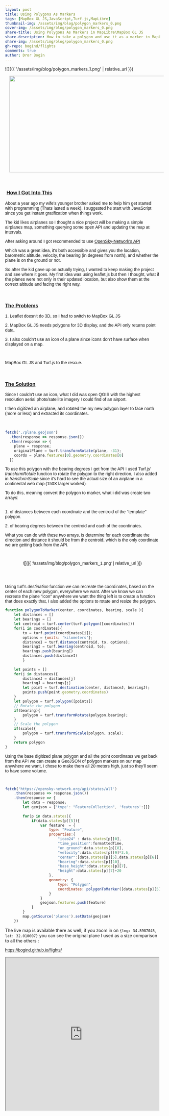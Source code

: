 ```yaml
---
layout: post
title: Using Polygons As Markers
tags: [MapBox GL JS,JavaScript,Turf.js,MapLibre]
thumbnail-img: /assets/img/blog/polygon_markers_0.png
cover-img: /assets/img/blog/polygon_markers_0.png
share-title: Using Polygons As Markers in MapLibre\MapBox GL JS
share-description: How to take a polygon and use it as a marker in MapLibre\MapBox GL JS
share-img: /assets/img/blog/polygon_markers_0.png
gh-repo: bogind/flights
comments: true
author: Dror Bogin
---
```


![]({{ '/assets/img/blog/polygon_markers_1.png' | relative_url }})

<p>
<span style="font-family: arial;"></span></p>
<div class="separator" style="clear: both; text-align: center;">
<a href="https://github.com/bogind/flights/raw/master/preview.png" style="margin-left: 1em; margin-right: 1em;"><img border="0" data-original-height="394" data-original-width="800" height="315" src="https://github.com/bogind/flights/raw/master/preview.png" width="640" /></a>
</div>
<br />&nbsp;<p></p>
<h3 style="text-align: left;"><span style="font-family: arial;">&nbsp;<u>How I Got Into This<br /></u></span></h3><p><span style="font-family: arial;">About a year ago my wife's younger brother asked me to help him get started with programming (Thats lasted a week), I suggested he start with JavaScript since you get instant gratification when things work.</span></p>
<p><span style="font-family: arial;">The kid likes airplanes so I thought a nice project will be making a simple airplanes map, something querying some open API and updating the map at intervals.</span></p>
<p><span style="font-family: arial;">After asking around I got recommended to use <a href="https://opensky-network.org/apidoc/" rel="nofollow" target="_blank">OpenSky-Network's API</a> <br /></span>
</p>
<p><span style="font-family: arial;">Which was a great idea, it's both accessible and gives you the location, barometric altitude, velocity, the bearing (in degrees from north), and whether the plane is on the ground or not.&nbsp;</span></p>
<p><span style="font-family: arial;">So after the kid gave up on actually trying, I wanted to keep making the project and see where it goes. My first idea was using leaflet.js but then I thought, what if the planes were not only in their updated location, but also show them at the correct altitude and facing the right way.</span></p>
<p><span style="font-family: arial;">&nbsp;</span></p>
<h3 style="text-align: left;"><span style="font-family: arial;"><u>The Problems<br /></u></span></h3><p><span style="font-family: arial;">1. Leaflet doesn't do 3D, so I had to switch to MapBox GL JS</span></p>
<p><span style="font-family: arial;">2. MapBox GL JS needs polygons for 3D display, and the API only returns point data.</span></p>
<p><span style="font-family: arial;">3. I also couldn't use an icon of a plane since icons don't have surface when displayed on a map.&nbsp;</span></p>
<p><span style="font-family: arial;">&nbsp;</span></p>
<p><span style="font-family: arial;">MapBox GL JS and Turf.js to the rescue.</span></p>
<p><span style="font-family: arial;">&nbsp;</span><br /></p>
<h3 style="text-align: left;"><span style="font-family: arial;"><u>The Solution</u></span></h3>
<p style="text-align: left;"><span style="font-family: arial;">Since I couldn't use an icon, what I did was open QGIS with the highest resolution aerial photo/satellite imagery I could find of an airport.</span></p>
<p style="text-align: left;"><span style="font-family: arial;">I then digitized an airplane, and rotated the my new polygon layer to face north (more or less) and extracted its coordinates.<br /><br /></span><br /></p>

```javascript
fetch('./plane.geojson')
  .then(response => response.json())
  .then(response => {
    plane = response;
    originalPlane = turf.transformRotate(plane, -31);
    coords = plane.features[0].geometry.coordinates[0]
  })

```

<p style="text-align: left;"><span style="font-family: arial;">To use this polygon with the bearing degrees I get from the API I used Turf.js' <i>transformRotate</i> function to rotate the polygon to the right direction, I also added in <i>transformScale</i> since it's hard to see the actual size of an airplane in a continental web map (150X larger worked)</span></p>
<p style="text-align: left;"><span style="font-family: arial;">To do this, meaning convert the polygon to marker, what i did was create two arrays:</span></p>
<p style="text-align: left;"><span style="font-family: arial;"><br />1. of distances between each coordinate and the centroid of the "template" polygon.</span></p>
<p style="text-align: left;"><span style="font-family: arial;">2. of bearing degrees between the centroid and each of the coordinates.</span></p>
<p style="text-align: left;"><span style="font-family: arial;">What you can do with these two arrays, is determine for each coordinate the direction and distance it should be from the centroid, which is the only coordinate we are getting back from the API.</span></p>
<p style="text-align: left;"><span style="font-family: arial;">&nbsp;</span></p>
<div class="separator" style="clear: both; text-align: center;"><span style="font-family: arial;">

![]({{ '/assets/img/blog/polygon_markers_1.png' | relative_url }})

</span></div><span style="font-family: arial;"><br /><br /></span><p></p>
<p style="text-align: left;"><span style="font-family: arial;">Using turf's <i>destination</i> function we can recreate the coordinates, based on the center of each new polygon, everywhere we want. After we know we can recreate the plane "icon" anywhere we want the thing left is to create a function that does exactly that, I also added the options to rotate and resize the polygon.<br /></span></p>

```javascript
function polygonToMarker(center, coordinates, bearing, scale ){
    let distances = []
    let bearings = []
    let centroid = turf.center(turf.polygon([coordinates]))
    for(i in coordinates){
        to = turf.point(coordinates[i]);
        options = {units: 'kilometers'};
        distanceI = turf.distance(centroid, to, options);
        bearingI = turf.bearing(centroid, to);
        bearings.push(bearingI)
        distances.push(distanceI)
        }
    
    let points = []
    for(j in distances){
        distanceJ = distances[j]
        bearingJ = bearings[j]
        let point = turf.destination(center, distanceJ, bearingJ);
        points.push(point.geometry.coordinates)
    }
    let polygon = turf.polygon([points])
    // Rotate the polygon
    if(bearing){
        polygon = turf.transformRotate(polygon,bearing);
    }
    // Scale the polygon
    if(scale){
        polygon = turf.transformScale(polygon, scale);
    }
    return polygon
}
```


<p style="text-align: left;"><span style="font-family: arial;">Using the base digitized plane polygon and all the point coordinates we get back from the API we can create a GeoJSON of polygon markers on our map anywhere we want, I chose to make them all 20 meters high, just so they'll seem to have some volume.</span></p>
<p style="text-align: left;"><span style="font-family: arial;"><br /></span></p>

```javascript
fetch('https://opensky-network.org/api/states/all')
    .then(response => response.json())
    .then(response => {
        let data = response;
        let geojson = {'type': "FeatureCollection", 'features':[]}
    
        for(p in data.states){
            if(data.states[p][5]){
                var feature  = {
                    type: "Feature",
                    properties:{
                        "icao24" : data.states[p][0],
                        "time_position":formattedTime,
                        "on_ground":data.states[p][8],
                        "velocity":data.states[p][9]*3.6,
                        "center":[data.states[p][5],data.states[p][6]],
                        "bearing":data.states[p][10],
                        "base_height":data.states[p][7],
                        "height":data.states[p][7]+20
                    },
                    geometry: {
                        type: "Polygon",
                        coordinates: polygonToMarker([data.states[p][5],data.states[p][6]],coords,data.states[p][10],150)
                    }
                }
                geojson.features.push(feature)
            }
        }
        map.getSource('planes').setData(geojson)
    })

```

The live map is available there as well, if you zoom in on `{lng: 34.8987045, lat: 32.010007}` you can see the original plane I used as a size comparison to all the others :

<p style="text-align: left;"><span style="font-family: arial;"><a href="https://bogind.github.io/flights/">https://bogind.github.io/flights/</a><br /></span></p>
<iframe height="500" src="https://bogind.github.io/flights/" width="500"></iframe>